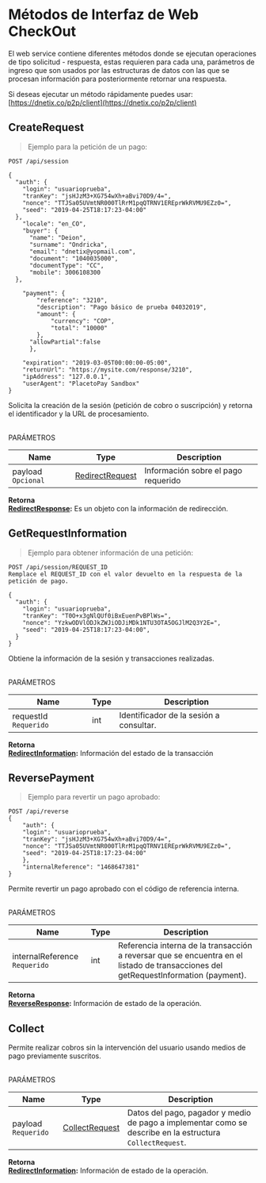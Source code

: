 # Métodos de Interfaz de Web CheckOut

El web service contiene diferentes métodos donde se ejecutan operaciones de tipo solicitud - respuesta, estas requieren para cada una, parámetros de ingreso que son usados por las estructuras de datos con las que se procesan información para posteriormente retornar una respuesta.

Si deseas ejecutar un método rápidamente puedes usar: [https://dnetix.co/p2p/client](https://dnetix.co/p2p/client)

## CreateRequest

>Ejemplo para la petición de un pago:

```shell
POST /api/session

{
  "auth": {
    "login": "usuarioprueba",
    "tranKey": "jsHJzM3+XG754wXh+aBvi70D9/4=",
    "nonce": "TTJSa05UVmtNR000TlRrM1pqQTRNV1EREprWkRVMU9EZz0=",
    "seed": "2019-04-25T18:17:23-04:00"
  },
    "locale": "en_CO",
    "buyer": {
      "name": "Deion",
      "surname": "Ondricka",
      "email": "dnetix@yopmail.com",
      "document": "1040035000",
      "documentType": "CC",
      "mobile": 3006108300
  },
 
    "payment": {
        "reference": "3210",
        "description": "Pago básico de prueba 04032019",
        "amount": {
            "currency": "COP",
            "total": "10000"
        },
      "allowPartial":false
      },

    "expiration": "2019-03-05T00:00:00-05:00",
    "returnUrl": "https://mysite.com/response/3210",
    "ipAddress": "127.0.0.1",
    "userAgent": "PlacetoPay Sandbox"
}
```
 Solicita la creación de la sesión (petición de cobro o suscripción) y retorna el identificador y la URL de procesamiento. <br> <br>
 
PARÁMETROS

Name | Type | Description
---- |----- | -----------
payload <code>Opcional</code> | [RedirectRequest](#redirectrequest) | Información sobre el pago requerido

**Retorna** <br>
   **[RedirectResponse](#redirectresponse):** Es un objeto con la información de redirección.

## GetRequestInformation

>Ejemplo para obtener información de una petición:

```shell
POST /api/session/REQUEST_ID
Remplace el REQUEST_ID con el valor devuelto en la respuesta de la petición de pago.

{
  "auth": {
    "login": "usuarioprueba",
    "tranKey": "T0O+x3gNlQUf0iBxEuenPvBPlWs=",
    "nonce": "YzkwODVlODJkZWJiODJiMDk1NTU3OTA5OGJlM2Q3Y2E=",
    "seed": "2019-04-25T18:17:23-04:00",
  }
}
```
Obtiene la información de la sesión y transacciones realizadas. <br> <br> 

PARÁMETROS

Name | Type | Description
-----| ---- | -----------
requestId <code>Requerido</code> | int | Identificador de la sesión a consultar.

**Retorna** <br>
  **[RedirectInformation](#redirectinformation):** Información del estado de la transacción

## ReversePayment

>Ejemplo para revertir un pago aprobado:

```shell
POST /api/reverse
{
    "auth": {
    "login": "usuarioprueba",
    "tranKey": "jsHJzM3+XG754wXh+aBvi70D9/4=",
    "nonce": "TTJSa05UVmtNR000TlRrM1pqQTRNV1EREprWkRVMU9EZz0=",
    "seed": "2019-04-25T18:17:23-04:00"
    },
    "internalReference": "1468647381"
}
```
   Permite revertir un pago aprobado con el código de referencia interna. <br> <br>

PARÁMETROS 

Name | Type | Description
-----| -----|------------
internalReference <code>Requerido</code> | int | Referencia interna de la transacción a reversar que se encuentra en el listado de transacciones del getRequestInformation (payment).


**Retorna** <br>
**[ReverseResponse](#reverseresponse):** Información de estado de la operación.

## Collect
Permite realizar cobros sin la intervención del usuario usando medios de pago previamente suscritos.<br><br>

PARÁMETROS

Name | Type | Description
-----|------|------------
payload <code>Requerido</code> | [CollectRequest](#collectrequest) | Datos del pago, pagador y medio de pago a implementar como se describe en la estructura <code>CollectRequest</code>.
**Retorna** <br>
**[RedirectInformation](#redirectinformation):** Información de estado de la operación.